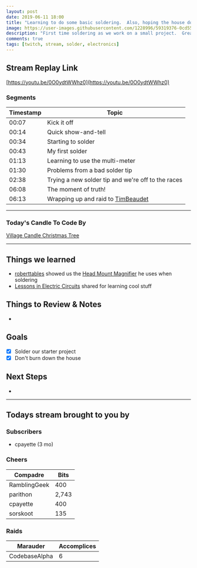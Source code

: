 ```yaml
---
layout: post
date: 2019-06-11 18:00
title: "Learning to do some basic soldering.  Also, hoping the house doesn't burn down."
image: https://user-images.githubusercontent.com/1228996/59319376-0cd55e80-8c90-11e9-8599-34cc2535008c.png
description: "First time soldering as we work on a small project.  Great help from chat and we got our project working."
comments: true
tags: [twitch, stream, solder, electronics]
---
```


## Stream Replay Link

[https://youtu.be/0O0ydtWWhz0](https://youtu.be/0O0ydtWWhz0)

<!--more-->

### Segments

| Timestamp | Topic                                                                 |
| ---       | ---                                                                   |
| 00:07     | Kick it off                                                           |
| 00:14     | Quick show-and-tell                                                   |
| 00:34     | Starting to solder                                                    |
| 00:43     | My first solder                                                       |
| 01:13     | Learning to use the multi-meter                                       |
| 01:30     | Problems from a bad solder tip                                        |
| 02:38     | Trying a new solder tip and we're off to the races                    |
| 06:08     | The moment of truth!                                                  |
| 06:13     | Wrapping up and raid to [TimBeaudet](https://twitch.tv/TimBeaudet)    |

---

### Today's Candle To Code By

[Village Candle Christmas Tree](https://amzn.to/2Djr7R0)

---

## Things we learned

- [roberttables](https://github.com/mtheoryx) showed us the [Head Mount Magnifier](https://amzn.to/31qd6M4) he uses when soldering
- [Lessons in Electric Circuits](https://www.allaboutcircuits.com/textbook/) shared for learning cool stuff

## Things to Review & Notes

-

## Goals

- [x] Solder our starter project
- [x] Don't burn down the house

## Next Steps

-

---

## Todays stream brought to you by

### Subscribers

- cpayette (3 mo)


### Cheers

| Compadre      | Bits        |
| ---           | ---         |
| RamblingGeek  | 400         |
| parithon      | 2,743       |
| cpayette      | 400         |
| sorskoot      | 135         |


### Raids

| Marauder      | Accomplices   |
| ---           | ---           |
| CodebaseAlpha | 6             |
